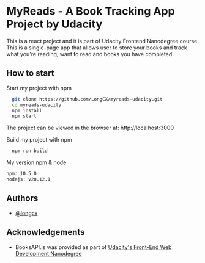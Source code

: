 
# MyReads - A Book Tracking App Project by Udacity

This is a react project and it is part of Udacity Frontend Nanodegree course. This is a single-page app that allows user to store your books and track what you're reading, want to read and books you have completed.

## How to start

Start my project with npm

```bash
  git clone https://github.com/LongCX/myreads-udacity.git
  cd myreads-udacity
  npm install
  npm start
```
The project can be viewed in the browser at: http://localhost:3000

Build my project with npm
```bash
  npm run build
```
My version npm & node
```bash
npm: 10.5.0
nodejs: v20.12.1
```
## Authors

- [@longcx](https://github.com/longCX)


## Acknowledgements

 - BooksAPI.js was provided as part of [Udacity's Front-End Web Development Nanodegree](https://www.udacity.com/enrollment/nd019/8.0.4)

